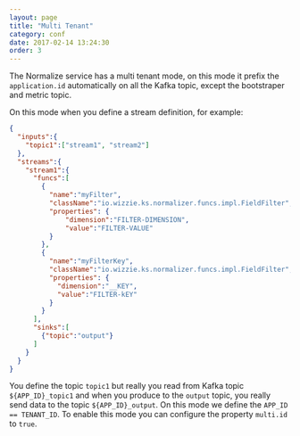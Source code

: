 ```yaml
---
layout: page
title: "Multi Tenant"
category: conf
date: 2017-02-14 13:24:30
order: 3
---
```


The Normalize service has a multi tenant mode, on this mode it prefix the `application.id` automatically on all the Kafka topic, except the bootstraper and metric topic. 

On this mode when you define a stream definition, for example:

```json
{
  "inputs":{
    "topic1":["stream1", "stream2"]
  },
  "streams":{
    "stream1":{
      "funcs":[
        {
          "name":"myFilter",
          "className":"io.wizzie.ks.normalizer.funcs.impl.FieldFilter",
          "properties": {
              "dimension":"FILTER-DIMENSION",
              "value":"FILTER-VALUE"
          }
        },
        {
          "name":"myFilterKey",
          "className":"io.wizzie.ks.normalizer.funcs.impl.FieldFilter",
          "properties": {
            "dimension":"__KEY",
            "value":"FILTER-kEY"
          }
        }
      ],
      "sinks":[
        {"topic":"output"}
      ]
    }
  }
}
```

You define the topic `topic1` but really you read from Kafka topic `${APP_ID}_topic1` and when you produce to the `output` topic, you really send data to the topic `${APP_ID}_output`. On this mode we define the `APP_ID == TENANT_ID`. To enable this mode you can configure the property `multi.id` to `true`.
